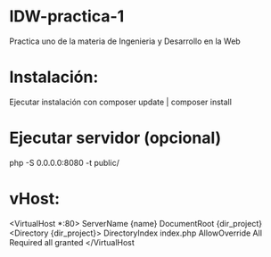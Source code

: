 # IDW-practica-1
Practica uno de la materia de Ingenieria y Desarrollo en la Web
# Instalación:
Ejecutar instalación con composer update | composer install
# Ejecutar servidor (opcional)
php -S 0.0.0.0:8080 -t public/
# vHost:
<VirtualHost *:80>
  ServerName  {name}
  DocumentRoot {dir_project}
  <Directory {dir_project}>
    DirectoryIndex  index.php
    AllowOverride All
    Required all granted
  </Directory>
</VirtualHost
